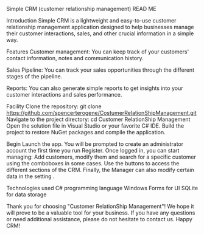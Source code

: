 Simple CRM (customer relationship management) READ ME

Introduction
Simple CRM is a lightweight and easy-to-use customer relationship management application designed to help businesses manage their customer interactions, sales, and other crucial information in a simple way.

Features
Customer management: You can keep track of your customers' contact information, notes and communication history.

Sales Pipeline: You can track your sales opportunities through the different stages of the pipeline.

Reports: You can also generate simple reports to get insights into your customer interactions and sales performance.

Facility
Clone the repository: git clone https://github.com/spencerterogene/CostumerRelationShipManagement.git
Navigate to the project directory: cd Customer RelationShip Management
Open the solution file in Visual Studio or your favorite C# IDE.
Build the project to restore NuGet packages and compile the application.

Begin
Launch the app.
You will be prompted to create an administrator account the first time you run Register. Once logged in, you can start managing: Add customers, modify them and search for a specific customer using the comboboxes in some cases.
Use the buttons to access the different sections of the CRM.
Finally, the Manager can also modify certain data in the setting .

Technologies used
C# programming language
Windows Forms for UI
SQLite for data storage



Thank you for choosing "Customer RelationShip Management"! We hope it will prove to be a valuable tool for your business. If you have any questions or need additional assistance, please do not hesitate to contact us. Happy CRM!
